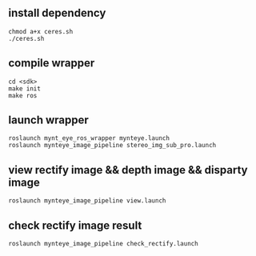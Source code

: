 ## install dependency

```
chmod a+x ceres.sh
./ceres.sh
```
## compile wrapper

```
cd <sdk>
make init
make ros
```
## launch wrapper

```
roslaunch mynt_eye_ros_wrapper mynteye.launch
roslaunch mynteye_image_pipeline stereo_img_sub_pro.launch
```

## view rectify image && depth image && disparty image

```
roslaunch mynteye_image_pipeline view.launch
```

## check rectify image result

```
roslaunch mynteye_image_pipeline check_rectify.launch
```
